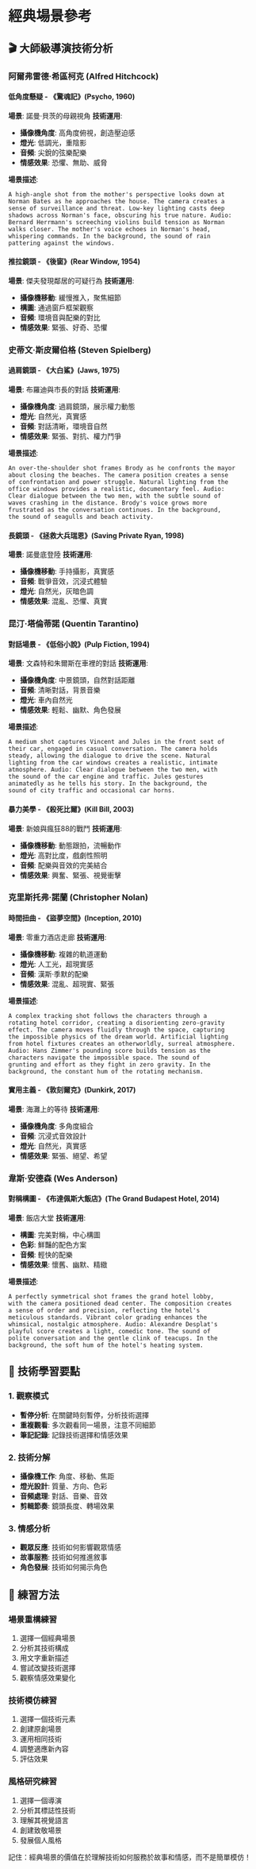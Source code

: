 # 經典場景參考

## 🎬 大師級導演技術分析

### 阿爾弗雷德·希區柯克 (Alfred Hitchcock)

#### 低角度懸疑 - 《驚魂記》(Psycho, 1960)
**場景**: 諾曼·貝茨的母親視角
**技術運用**:
- **攝像機角度**: 高角度俯視，創造壓迫感
- **燈光**: 低調光，重陰影
- **音頻**: 尖銳的弦樂配樂
- **情感效果**: 恐懼、無助、威脅

**場景描述**:
```
A high-angle shot from the mother's perspective looks down at 
Norman Bates as he approaches the house. The camera creates a 
sense of surveillance and threat. Low-key lighting casts deep 
shadows across Norman's face, obscuring his true nature. Audio: 
Bernard Herrmann's screeching violins build tension as Norman 
walks closer. The mother's voice echoes in Norman's head, 
whispering commands. In the background, the sound of rain 
pattering against the windows.
```

#### 推拉鏡頭 - 《後窗》(Rear Window, 1954)
**場景**: 傑夫發現鄰居的可疑行為
**技術運用**:
- **攝像機移動**: 緩慢推入，聚焦細節
- **構圖**: 通過窗戶框架觀察
- **音頻**: 環境音與配樂的對比
- **情感效果**: 緊張、好奇、恐懼

### 史蒂文·斯皮爾伯格 (Steven Spielberg)

#### 過肩鏡頭 - 《大白鯊》(Jaws, 1975)
**場景**: 布羅迪與市長的對話
**技術運用**:
- **攝像機角度**: 過肩鏡頭，展示權力動態
- **燈光**: 自然光，真實感
- **音頻**: 對話清晰，環境音自然
- **情感效果**: 緊張、對抗、權力鬥爭

**場景描述**:
```
An over-the-shoulder shot frames Brody as he confronts the mayor 
about closing the beaches. The camera position creates a sense 
of confrontation and power struggle. Natural lighting from the 
office windows provides a realistic, documentary feel. Audio: 
Clear dialogue between the two men, with the subtle sound of 
waves crashing in the distance. Brody's voice grows more 
frustrated as the conversation continues. In the background, 
the sound of seagulls and beach activity.
```

#### 長鏡頭 - 《拯救大兵瑞恩》(Saving Private Ryan, 1998)
**場景**: 諾曼底登陸
**技術運用**:
- **攝像機移動**: 手持攝影，真實感
- **音頻**: 戰爭音效，沉浸式體驗
- **燈光**: 自然光，灰暗色調
- **情感效果**: 混亂、恐懼、真實

### 昆汀·塔倫蒂諾 (Quentin Tarantino)

#### 對話場景 - 《低俗小說》(Pulp Fiction, 1994)
**場景**: 文森特和朱爾斯在車裡的對話
**技術運用**:
- **攝像機角度**: 中景鏡頭，自然對話距離
- **音頻**: 清晰對話，背景音樂
- **燈光**: 車內自然光
- **情感效果**: 輕鬆、幽默、角色發展

**場景描述**:
```
A medium shot captures Vincent and Jules in the front seat of 
their car, engaged in casual conversation. The camera holds 
steady, allowing the dialogue to drive the scene. Natural 
lighting from the car windows creates a realistic, intimate 
atmosphere. Audio: Clear dialogue between the two men, with 
the sound of the car engine and traffic. Jules gestures 
animatedly as he tells his story. In the background, the 
sound of city traffic and occasional car horns.
```

#### 暴力美學 - 《殺死比爾》(Kill Bill, 2003)
**場景**: 新娘與瘋狂88的戰鬥
**技術運用**:
- **攝像機移動**: 動態跟拍，流暢動作
- **燈光**: 高對比度，戲劇性照明
- **音頻**: 配樂與音效的完美結合
- **情感效果**: 興奮、緊張、視覺衝擊

### 克里斯托弗·諾蘭 (Christopher Nolan)

#### 時間扭曲 - 《盜夢空間》(Inception, 2010)
**場景**: 零重力酒店走廊
**技術運用**:
- **攝像機移動**: 複雜的軌道運動
- **燈光**: 人工光，超現實感
- **音頻**: 漢斯·季默的配樂
- **情感效果**: 混亂、超現實、緊張

**場景描述**:
```
A complex tracking shot follows the characters through a 
rotating hotel corridor, creating a disorienting zero-gravity 
effect. The camera moves fluidly through the space, capturing 
the impossible physics of the dream world. Artificial lighting 
from hotel fixtures creates an otherworldly, surreal atmosphere. 
Audio: Hans Zimmer's pounding score builds tension as the 
characters navigate the impossible space. The sound of 
grunting and effort as they fight in zero gravity. In the 
background, the constant hum of the rotating mechanism.
```

#### 實用主義 - 《敦刻爾克》(Dunkirk, 2017)
**場景**: 海灘上的等待
**技術運用**:
- **攝像機角度**: 多角度組合
- **音頻**: 沉浸式音效設計
- **燈光**: 自然光，真實感
- **情感效果**: 緊張、絕望、希望

### 韋斯·安德森 (Wes Anderson)

#### 對稱構圖 - 《布達佩斯大飯店》(The Grand Budapest Hotel, 2014)
**場景**: 飯店大堂
**技術運用**:
- **構圖**: 完美對稱，中心構圖
- **色彩**: 鮮豔的配色方案
- **音頻**: 輕快的配樂
- **情感效果**: 懷舊、幽默、精緻

**場景描述**:
```
A perfectly symmetrical shot frames the grand hotel lobby, 
with the camera positioned dead center. The composition creates 
a sense of order and precision, reflecting the hotel's 
meticulous standards. Vibrant color grading enhances the 
whimsical, nostalgic atmosphere. Audio: Alexandre Desplat's 
playful score creates a light, comedic tone. The sound of 
polite conversation and the gentle clink of teacups. In the 
background, the soft hum of the hotel's heating system.
```

## 🎯 技術學習要點

### 1. 觀察模式
- **暫停分析**: 在關鍵時刻暫停，分析技術選擇
- **重複觀看**: 多次觀看同一場景，注意不同細節
- **筆記記錄**: 記錄技術選擇和情感效果

### 2. 技術分解
- **攝像機工作**: 角度、移動、焦距
- **燈光設計**: 質量、方向、色彩
- **音頻處理**: 對話、音樂、音效
- **剪輯節奏**: 鏡頭長度、轉場效果

### 3. 情感分析
- **觀眾反應**: 技術如何影響觀眾情感
- **故事服務**: 技術如何推進敘事
- **角色發展**: 技術如何揭示角色

## 📝 練習方法

### 場景重構練習
1. 選擇一個經典場景
2. 分析其技術構成
3. 用文字重新描述
4. 嘗試改變技術選擇
5. 觀察情感效果變化

### 技術模仿練習
1. 選擇一個技術元素
2. 創建原創場景
3. 運用相同技術
4. 調整適應新內容
5. 評估效果

### 風格研究練習
1. 選擇一個導演
2. 分析其標誌性技術
3. 理解其視覺語言
4. 創建致敬場景
5. 發展個人風格

記住：經典場景的價值在於理解技術如何服務於故事和情感，而不是簡單模仿！ 